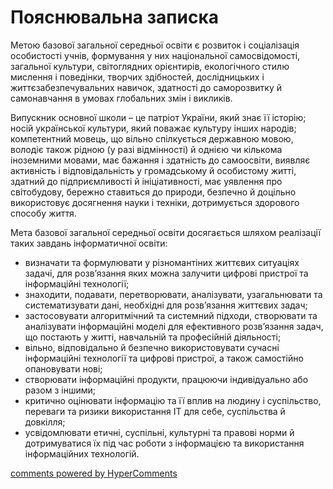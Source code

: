 <div id="hypercomments_widget" class="js-hypercomments-widget invisible"></div>

Пояснювальна записка
=============================================

Метою базової загальної середньої освіти є розвиток і соціалізація особистості учнів, формування у них національної самосвідомості, загальної культури, світоглядних орієнтирів, екологічного стилю мислення і поведінки, творчих здібностей, дослідницьких і життєзабезпечувальних навичок, здатності до саморозвитку й самонавчання в умовах глобальних змін і викликів.

Випускник основної школи – це патріот України, який знає її історію; носій української культури, який поважає культуру інших народів; компетентний мовець, що вільно спілкується державною мовою, володіє також рідною (у разі відмінності) й однією чи кількома іноземними мовами, має бажання і здатність до самоосвіти, виявляє активність і відповідальність у громадському й особистому житті, здатний до підприємливості й ініціативності, має уявлення про світобудову, бережно ставиться до природи, безпечно й доцільно використовує досягнення науки і техніки, дотримується здорового способу життя.

Мета базової загальної середньої освіти досягається шляхом реалізації таких завдань інформатичної освіти:
<ul>
	<li>визначати та формулювати у різномантіних життєвих ситуаціях задачі, для розв’язання яких можна залучити цифрові пристрої та інформаційні технології;</li>
	<li>знаходити, подавати, перетворювати, аналізувати, узагальнювати та систематизувати дані, необхідні для розв’язання життєвих задач;</li>
	<li>застосовувати алгоритмічний та системний підходи, створювати та аналізувати інформаційні моделі для ефективного розв’язання задач, що постають у житті, навчальній та професійній діяльності; </li>
	<li>вільно, відповідально й безпечно використовувати сучасні інформаційні технології та цифрові пристрої, а також самостійно опановувати нові;</li>
	<li>створювати інформаційні продукти, працюючи індивідуально або разом з іншими;</li>
	<li>критично оцінювати інформацію та її вплив на людину і суспільство, переваги та ризики використання ІТ для себе, суспільства й довкілля;</li>
	<li>усвідомлювати етичні, суспільні, культурні та правові норми й дотримуватися їх під час роботи з інформацією та використання інформаційних технологій.</li>
</ul>

<div class="js-hypercomments-container">
<a href="http://hypercomments.com" class="hc-link" title="comments widget">comments powered by HyperComments</a>
</div>